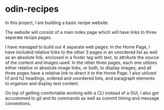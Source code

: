 # odin-recipes

In this project, I am building a basic recipe website.

The website will consist of a main index page which will have links to three separate recipe pages.

I have managed to build out 4 separate web pages:
In the Home Page, I have included relative links to the other 3 pages in an unordered list as well as an absolute link, enclosed in a footer tag with text, to attribute the source of the content and images used.
In the other three pages, each one utilizes either relative or absolute image links, or both, to display images, and all three pages have a relative link to direct it to the Home Page. I also utilized h1 and h2 headings, ordered and unordered lists, and paragraph elements to organize and display text content.

On top of getting comfortable working with a CLI instead of a GUI, I also got accustomed to git and its commands as well as commit timing and message conventions.
